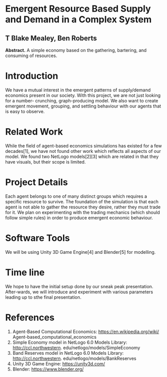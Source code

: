 # Emergent Resource Based Supply and Demand in a Complex System

## T Blake Mealey, Ben Roberts

**Abstract.** A simple economy based on the gathering, bartering, and consuming of resources.

# Introduction

We have a mutual interest in the emergent patterns of supply/demand economics present in our society. With this project, we are not just looking for a number- crunching, graph-producing model. We also want to create emergent movement, grouping, and settling behaviour with our agents that is easy to observe.

# Related Work
While the field of agent-based economics simulations has existed for a few decades[1], we have not found other work which reflects all aspects of our model. We found two NetLogo models[2][3] which are related in that they have visuals, but their scope is limited.

# Project Details
Each agent belongs to one of many distinct groups which requires a specific resource to survive. The foundation of the simulation is that each agent is not able to gather the resource they desire, rather they must trade for it. We plan on experimenting with the trading mechanics (which should follow simple rules) in order to produce emergent economic behaviour.

# Software Tools
We will be using Unity 3D Game Engine[4] and Blender[5] for modelling.

# Time line
We hope to have the initial setup done by our sneak peak presentation. After-wards, we will introduce and experiment with various parameters leading up to sthe final presentation.

# References

1. Agent-Based Computational Economics: https://en.wikipedia.org/wiki/
Agent-based_computational_economics
2. Simple Economy model in NetLogo 6.0 Models Library: http://ccl.northwestern.
edu/netlogo/models/SimpleEconomy
3. Band Reserves model in NetLogo 6.0 Models Library: http://ccl.northwestern.
edu/netlogo/models/BankReserves
4. Unity 3D Game Engine: https://unity3d.com/
5. Blender: https://www.blender.org/